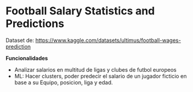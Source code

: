 # Football Salary Statistics and Predictions

Dataset de: https://www.kaggle.com/datasets/ultimus/football-wages-prediction

**Funcionalidades**
- Analizar salarios en multitud de ligas y clubes de futbol europeos
- ML: Hacer clusters, poder predecir el salario de un jugador ficticio en base a su Equipo, posicion, liga y edad.

